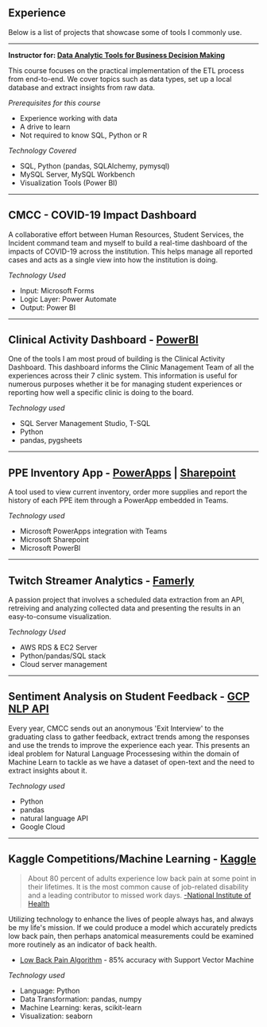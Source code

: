 ##  Experience

Below is a list of projects that showcase some of tools I commonly use. 

---

**Instructor for: [Data Analytic Tools for Business Decision Making](/course.md)**

This course focuses on the practical implementation of the ETL process from end-to-end. We cover topics such as data types, set up a local database and extract insights from raw data.

*Prerequisites for this course*
- Experience working with data
- A drive to learn
- Not required to know SQL, Python or R


*Technology Covered*
- SQL, Python (pandas, SQLAlchemy, pymysql)
- MySQL Server, MySQL Workbench
- Visualization Tools (Power BI)


---

## **CMCC - COVID-19 Impact Dashboard**

A collaborative effort between Human Resources, Student Services, the Incident command team and myself to build a real-time dashboard of the impacts of COVID-19 across the institution. This helps manage all reported cases and acts as a single view into how the institution is doing. 

_Technology Used_
- Input: Microsoft Forms
- Logic Layer: Power Automate
- Output: Power BI

---


## **Clinical Activity Dashboard** - **[PowerBI](https://powerbi.microsoft.com/en-us/)**

One of the tools I am most proud of building is the Clinical Activity Dashboard. This dashboard informs the Clinic Management Team of all the experiences across their 7 clinic system. This information is useful for numerous purposes whether it be for managing student experiences or reporting how well a specific clinic is doing to the board. 

_Technology used_
- SQL Server Management Studio, T-SQL
- Python
- pandas, pygsheets


---


## **PPE Inventory App** - **[PowerApps](https://powerapps.microsoft.com/en-us/) | [Sharepoint](https://products.office.com/en-us/sharepoint/collaboration)**

A tool used to view current inventory, order more supplies and report the history of each PPE item through a PowerApp embedded in Teams.

_Technology used_
- Microsoft PowerApps integration with Teams
- Microsoft Sharepoint
- Microsoft PowerBI


---


## **Twitch Streamer Analytics** - **[Famerly](https://www.famerly.com/)**

A passion project that involves a scheduled data extraction from an API, retreiving and analyzing collected data and presenting the results in an easy-to-consume visualization. 


_Technology Used_
- AWS RDS & EC2 Server
- Python/pandas/SQL stack
- Cloud server management


---


## **Sentiment Analysis on Student Feedback** - **[GCP NLP API](https://cloud.google.com/natural-language)**

Every year, CMCC sends out an anonymous 'Exit Interview' to the graduating class to gather feedback, extract trends among the responses and use the trends to improve the experience each year. This presents an ideal problem for Natural Language Processesing within the domain of Machine Learn to tackle as we have a dataset of open-text and the need to extract insights about it. 

_Technology used_
- Python 
- pandas
- natural language API
- Google Cloud


---


## **Kaggle Competitions/Machine Learning** - **[Kaggle](https://www.Kaggle.com/)**



> About 80 percent of adults experience low back pain at some point in their lifetimes. It is the most common cause of job-related disability and a leading contributor to missed work days. [-National Institute of Health](https://www.ninds.nih.gov/Disorders/Patient-Caregiver-Education/Fact-Sheets/Low-Back-Pain-Fact-Sheet)

Utilizing technology to enhance the lives of people always has, and always be my life's mission. If we could produce a model which accurately predicts low back pain, then perhaps anatomical measurements could be examined more routinely as an indicator of back health.

- [Low Back Pain Algorithm](https://www.kaggle.com/anfro18/lower-back-pain-algorithm) - 85% accuracy with Support Vector Machine

_Technology used_
- Language: Python
- Data Transformation: pandas, numpy
- Machine Learning: keras, scikit-learn
- Visualization: seaborn



